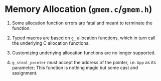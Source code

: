 # Memory Allocation (`gmem.c`/`gmem.h`)

1. Some allocation function errors are fatal and meant to terminate the function.

2. Typed macros are based on `g_` allocation functions, which in turn call the underlying C allocation functions.

3. Customizing underlying allocation functions are no longer supported.

4. `g_steal_pointer` must accept the address of the pointer, i.e. `&pp` as its parameter; This function is nothing magic but some cast and assignment.
